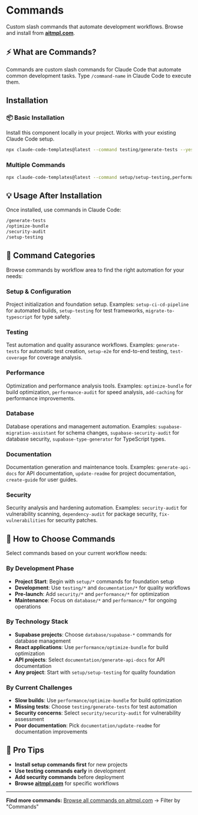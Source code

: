 # Commands

Custom slash commands that automate development workflows. Browse and install from **[aitmpl.com](https://aitmpl.com/)**.

## ⚡ What are Commands?

Commands are custom slash commands for Claude Code that automate common development tasks. Type `/command-name` in Claude Code to execute them.

## Installation

### 📦 Basic Installation

Install this component locally in your project. Works with your existing Claude Code setup.

```bash
npx claude-code-templates@latest --command testing/generate-tests --yes
```

### Multiple Commands

```bash
npx claude-code-templates@latest --command setup/setup-testing,performance/optimize-bundle --yes
```

## 💡 Usage After Installation

Once installed, use commands in Claude Code:

```bash
/generate-tests
/optimize-bundle
/security-audit
/setup-testing
```

## 📁 Command Categories

Browse commands by workflow area to find the right automation for your needs:

### Setup & Configuration

Project initialization and foundation setup. Examples: `setup-ci-cd-pipeline` for automated builds, `setup-testing` for test frameworks, `migrate-to-typescript` for type safety.

### Testing

Test automation and quality assurance workflows. Examples: `generate-tests` for automatic test creation, `setup-e2e` for end-to-end testing, `test-coverage` for coverage analysis.

### Performance

Optimization and performance analysis tools. Examples: `optimize-bundle` for build optimization, `performance-audit` for speed analysis, `add-caching` for performance improvements.

### Database

Database operations and management automation. Examples: `supabase-migration-assistant` for schema changes, `supabase-security-audit` for database security, `supabase-type-generator` for TypeScript types.

### Documentation

Documentation generation and maintenance tools. Examples: `generate-api-docs` for API documentation, `update-readme` for project documentation, `create-guide` for user guides.

### Security

Security analysis and hardening automation. Examples: `security-audit` for vulnerability scanning, `dependency-audit` for package security, `fix-vulnerabilities` for security patches.

## 🎯 How to Choose Commands

Select commands based on your current workflow needs:

### By Development Phase

- **Project Start**: Begin with `setup/*` commands for foundation setup
- **Development**: Use `testing/*` and `documentation/*` for quality workflows
- **Pre-launch**: Add `security/*` and `performance/*` for optimization
- **Maintenance**: Focus on `database/*` and `performance/*` for ongoing operations

### By Technology Stack

- **Supabase projects**: Choose `database/supabase-*` commands for database management
- **React applications**: Use `performance/optimize-bundle` for build optimization
- **API projects**: Select `documentation/generate-api-docs` for API documentation
- **Any project**: Start with `setup/setup-testing` for quality foundation

### By Current Challenges

- **Slow builds**: Use `performance/optimize-bundle` for build optimization
- **Missing tests**: Choose `testing/generate-tests` for test automation
- **Security concerns**: Select `security/security-audit` for vulnerability assessment
- **Poor documentation**: Pick `documentation/update-readme` for documentation improvements

## 🔧 Pro Tips

- **Install setup commands first** for new projects
- **Use testing commands early** in development
- **Add security commands** before deployment
- **Browse [aitmpl.com](https://aitmpl.com/)** for specific workflows

---

**Find more commands:** [Browse all commands on aitmpl.com](https://aitmpl.com/) → Filter by "Commands"
